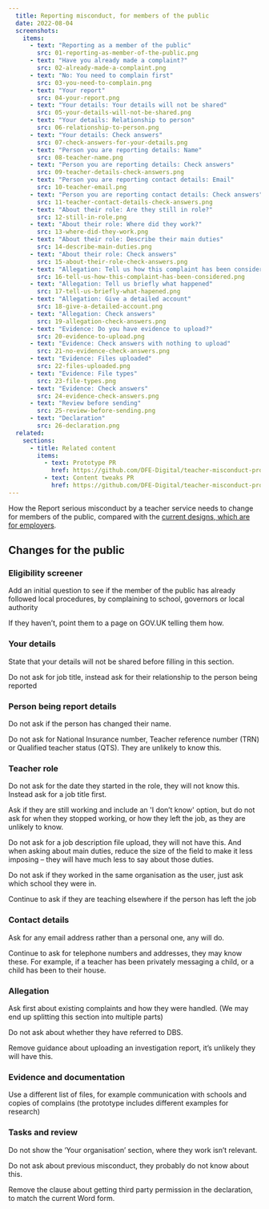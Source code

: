 ```yaml
---
  title: Reporting misconduct, for members of the public
  date: 2022-08-04
  screenshots:
    items:
      - text: "Reporting as a member of the public"
        src: 01-reporting-as-member-of-the-public.png
      - text: "Have you already made a complaint?"
        src: 02-already-made-a-complaint.png
      - text: "No: You need to complain first"
        src: 03-you-need-to-complain.png
      - text: "Your report"
        src: 04-your-report.png
      - text: "Your details: Your details will not be shared"
        src: 05-your-details-will-not-be-shared.png
      - text: "Your details: Relationship to person"
        src: 06-relationship-to-person.png
      - text: "Your details: Check answers"
        src: 07-check-answers-for-your-details.png
      - text: "Person you are reporting details: Name"
        src: 08-teacher-name.png
      - text: "Person you are reporting details: Check answers"
        src: 09-teacher-details-check-answers.png
      - text: "Person you are reporting contact details: Email"
        src: 10-teacher-email.png
      - text: "Person you are reporting contact details: Check answers"
        src: 11-teacher-contact-details-check-answers.png
      - text: "About their role: Are they still in role?"
        src: 12-still-in-role.png
      - text: "About their role: Where did they work?"
        src: 13-where-did-they-work.png
      - text: "About their role: Describe their main duties"
        src: 14-describe-main-duties.png
      - text: "About their role: Check answers"
        src: 15-about-their-role-check-answers.png
      - text: "Allegation: Tell us how this complaint has been considered"
        src: 16-tell-us-how-this-complaint-has-been-considered.png
      - text: "Allegation: Tell us briefly what happened"
        src: 17-tell-us-briefly-what-hapened.png
      - text: "Allegation: Give a detailed account"
        src: 18-give-a-detailed-account.png
      - text: "Allegation: Check answers"
        src: 19-allegation-check-answers.png
      - text: "Evidence: Do you have evidence to upload?"
        src: 20-evidence-to-upload.png
      - text: "Evidence: Check answers with nothing to upload"
        src: 21-no-evidence-check-answers.png
      - text: "Evidence: Files uploaded"
        src: 22-files-uploaded.png
      - text: "Evidence: File types"
        src: 23-file-types.png
      - text: "Evidence: Check answers"
        src: 24-evidence-check-answers.png
      - text: "Review before sending"
        src: 25-review-before-sending.png
      - text: "Declaration"
        src: 26-declaration.png
  related:
    sections:
      - title: Related content
        items:
          - text: Prototype PR
            href: https://github.com/DFE-Digital/teacher-misconduct-prototype/pull/37
          - text: Content tweaks PR
            href: https://github.com/DFE-Digital/teacher-misconduct-prototype/pull/39
---
```


How the Report serious misconduct by a teacher service needs to change for members of the public, compared with the [current designs, which are for employers](/teacher-misconduct/report-serious-misconduct-iteration/).

## Changes for the public

### Eligibility screener

Add an initial question to see if the member of the public has already followed local procedures, by complaining to school, governors or local authority

If they haven’t, point them to a page on GOV.UK telling them how.

### Your details

State that your details will not be shared before filling in this section.

Do not ask for job title, instead ask for their relationship to the person being reported

### Person being report details

Do not ask if the person has changed their name.

Do not ask for National Insurance number, Teacher reference number (TRN) or Qualified teacher status (QTS). They are unlikely to know this.

### Teacher role

Do not ask for the date they started in the role, they will not know this. Instead ask for a job title first.

Ask if they are still working and include an 'I don’t know' option, but do not ask for when they stopped working, or how they left the job, as they are unlikely to know.

Do not ask for a job description file upload, they will not have this. And when asking about main duties, reduce the size of the field to make it less imposing – they will have much less to say about those duties.

Do not ask if they worked in the same organisation as the user, just ask which school they were in.

Continue to ask if they are teaching elsewhere if the person has left the job

### Contact details

Ask for any email address rather than a personal one, any will do.

Continue to ask for telephone numbers and addresses, they may know these. For example, if a teacher has been privately messaging a child, or a child has been to their house.

### Allegation

Ask first about existing complaints and how they were handled. (We may end up splitting this section into multiple parts)

Do not ask about whether they have referred to DBS.

Remove guidance about uploading an investigation report, it’s unlikely they will have this.

### Evidence and documentation

Use a different list of files, for example communication with schools and copies of complains (the prototype includes different examples for research)

### Tasks and review

Do not show the ‘Your organisation’ section, where they work isn’t relevant.

Do not ask about previous misconduct, they probably do not know about this.

Remove the clause about getting third party permission in the declaration, to match the current Word form.
